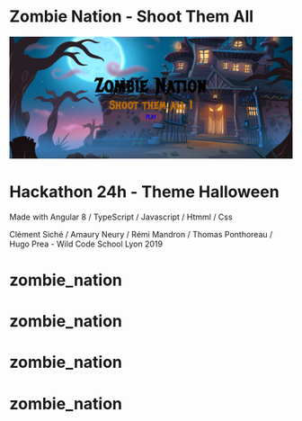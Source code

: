 # Zombie Nation - Shoot Them All

<img src="src/assets/read_me.png" alt="zombie nation shoot them all" />

# Hackathon 24h - Theme Halloween

Made with Angular 8 / TypeScript / Javascript / Htmml / Css

Clément Siché / Amaury Neury / Rémi Mandron / Thomas Ponthoreau / Hugo Prea - Wild Code School Lyon 2019
# zombie_nation
# zombie_nation
# zombie_nation
# zombie_nation
